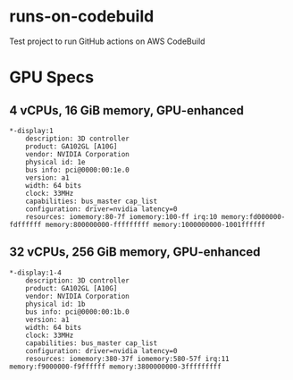 # runs-on-codebuild

Test project to run GitHub actions on AWS CodeBuild

# GPU Specs

## 4 vCPUs, 16 GiB memory, GPU-enhanced

    *-display:1
        description: 3D controller
        product: GA102GL [A10G]
        vendor: NVIDIA Corporation
        physical id: 1e
        bus info: pci@0000:00:1e.0
        version: a1
        width: 64 bits
        clock: 33MHz
        capabilities: bus_master cap_list
        configuration: driver=nvidia latency=0
        resources: iomemory:80-7f iomemory:100-ff irq:10 memory:fd000000-fdffffff memory:800000000-fffffffff memory:1000000000-1001ffffff

## 32 vCPUs, 256 GiB memory, GPU-enhanced

    *-display:1-4
        description: 3D controller
        product: GA102GL [A10G]
        vendor: NVIDIA Corporation
        physical id: 1b
        bus info: pci@0000:00:1b.0
        version: a1
        width: 64 bits
        clock: 33MHz
        capabilities: bus_master cap_list
        configuration: driver=nvidia latency=0
        resources: iomemory:380-37f iomemory:580-57f irq:11 memory:f9000000-f9ffffff memory:3800000000-3fffffffff 
